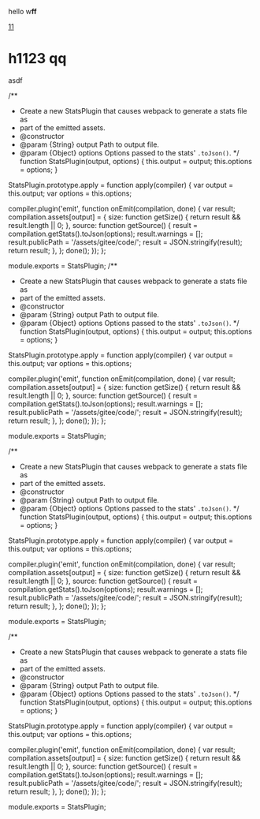 hello w**ff**

[11](#h1123-qq)

# h1123 qq

asdf

/**
 * Create a new StatsPlugin that causes webpack to generate a stats file as
 * part of the emitted assets.
 * @constructor
 * @param {String} output Path to output file.
 * @param {Object} options Options passed to the stats' `.toJson()`.
 */
function StatsPlugin(output, options) {
  this.output = output;
  this.options = options;
}

StatsPlugin.prototype.apply = function apply(compiler) {
  var output = this.output;
  var options = this.options;

  compiler.plugin('emit', function onEmit(compilation, done) {
    var result;
    compilation.assets[output] = {
      size: function getSize() {
        return result && result.length || 0;
      },
      source: function getSource() {
        result = compilation.getStats().toJson(options);
        result.warnings = [];
        result.publicPath = '/assets/gitee/code/';
        result = JSON.stringify(result);
        return result;
      },
    };
    done();
  });
};

module.exports = StatsPlugin;
/**
 * Create a new StatsPlugin that causes webpack to generate a stats file as
 * part of the emitted assets.
 * @constructor
 * @param {String} output Path to output file.
 * @param {Object} options Options passed to the stats' `.toJson()`.
 */
function StatsPlugin(output, options) {
  this.output = output;
  this.options = options;
}

StatsPlugin.prototype.apply = function apply(compiler) {
  var output = this.output;
  var options = this.options;

  compiler.plugin('emit', function onEmit(compilation, done) {
    var result;
    compilation.assets[output] = {
      size: function getSize() {
        return result && result.length || 0;
      },
      source: function getSource() {
        result = compilation.getStats().toJson(options);
        result.warnings = [];
        result.publicPath = '/assets/gitee/code/';
        result = JSON.stringify(result);
        return result;
      },
    };
    done();
  });
};

module.exports = StatsPlugin;

/**
 * Create a new StatsPlugin that causes webpack to generate a stats file as
 * part of the emitted assets.
 * @constructor
 * @param {String} output Path to output file.
 * @param {Object} options Options passed to the stats' `.toJson()`.
 */
function StatsPlugin(output, options) {
  this.output = output;
  this.options = options;
}

StatsPlugin.prototype.apply = function apply(compiler) {
  var output = this.output;
  var options = this.options;

  compiler.plugin('emit', function onEmit(compilation, done) {
    var result;
    compilation.assets[output] = {
      size: function getSize() {
        return result && result.length || 0;
      },
      source: function getSource() {
        result = compilation.getStats().toJson(options);
        result.warnings = [];
        result.publicPath = '/assets/gitee/code/';
        result = JSON.stringify(result);
        return result;
      },
    };
    done();
  });
};

module.exports = StatsPlugin;

/**
 * Create a new StatsPlugin that causes webpack to generate a stats file as
 * part of the emitted assets.
 * @constructor
 * @param {String} output Path to output file.
 * @param {Object} options Options passed to the stats' `.toJson()`.
 */
function StatsPlugin(output, options) {
  this.output = output;
  this.options = options;
}

StatsPlugin.prototype.apply = function apply(compiler) {
  var output = this.output;
  var options = this.options;

  compiler.plugin('emit', function onEmit(compilation, done) {
    var result;
    compilation.assets[output] = {
      size: function getSize() {
        return result && result.length || 0;
      },
      source: function getSource() {
        result = compilation.getStats().toJson(options);
        result.warnings = [];
        result.publicPath = '/assets/gitee/code/';
        result = JSON.stringify(result);
        return result;
      },
    };
    done();
  });
};

module.exports = StatsPlugin;


